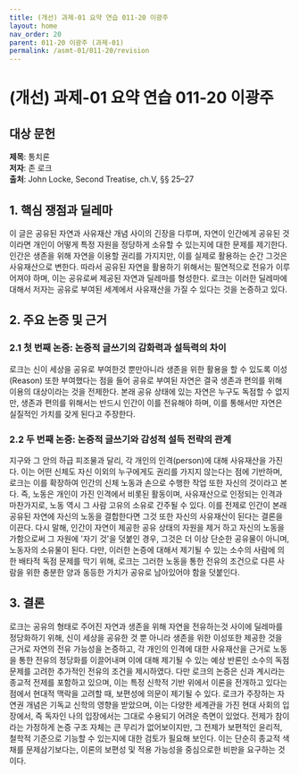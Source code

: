 ```yaml
---
title: (개선) 과제-01 요약 연습 011-20 이광주
layout: home
nav_order: 20
parent: 011-20 이광주 (과제-01)
permalink: /asmt-01/011-20/revision
---
```


# (개선) 과제-01 요약 연습 011-20 이광주


## 대상 문헌
**제목**: 통치론  
**저자**: 존 로크  
**출처**: John Locke, Second Treatise, ch.V, §§ 25–27   

## 1. 핵심 쟁점과 딜레마  
이 글은 공유된 자연과 사유재산 개념 사이의 긴장을 다루며, 자연이 인간에게 공유된 것이라면 개인이 어떻게 특정 자원을 정당하게 소유할 수 있는지에 대한 문제를 제기한다. 인간은 생존을 위해 자연을 이용할 권리를 가지지만, 이를 실제로 활용하는 순간 그것은 사유재산으로 변한다. 따라서 공유된 자연을 활용하기 위해서는 필연적으로 전유가 이루어져야 하며, 이는 공유로써 제공된 자연과 딜레마를 형성한다. 로크는 이러한 딜레마에 대해서 저자는 공유로 부여된 세계에서 사유재산을 가질 수 있다는 것을 논증하고 있다.  

## 2. 주요 논증 및 근거  

### 2.1 첫 번째 논증: 논증적 글쓰기의 감화력과 설득력의 차이  
로크는 신이 세상을 공유로 부여한것 뿐만아니라 생존을 위한 활용을 할 수 있도록 이성(Reason) 또한 부여했다는 점을 들어 공유로 부여된 자연은 결국 생존과 편의를 위해 이용의 대상이라는 것을 전제한다. 본래 공유 상태에 있는 자연은 누구도 독점할 수 없지만, 생존과 편의를 위해서는 반드시 인간이 이를 전유해야 하며, 이를 통해서만 자연은 실질적인 가치를 갖게 된다고 주장한다.  

### 2.2 두 번째 논증: 논증적 글쓰기와 감성적 설득 전략의 관계  
지구와 그 안의 하급 피조물과 달리, 각 개인의 인격(person)에 대해 사유재산을 가진다. 이는 어떤 신체도 자신 이외의  누구에게도 권리를 가지지 않는다는 점에 기반하며, 로크는 이를 확장하여 인간의 신체 노동과 손으로 수행한 작업 또한 자신의 것이라고 본다. 즉, 노동은 개인이 가진 인격에서 비롯된 활동이며, 사유재산으로 인정되는 인격과 마찬가지로, 노동 역시 그 사람 고유의 소유로 간주될 수 있다. 이를 전제로 인간이 본래 공유된 자연에 자신의 노동을 결합한다면 그것 또한 자신의 사유재산이 된다는 결론을 이끈다. 다시 말해, 인간이 자연이 제공한 공유 상태의 자원을 제거 하고 자신의 노동을 가함으로써 그 자원에 '자기 것'을 덧붙인 경우, 그것은 더 이상 단순한 공유물이 아니며, 노동자의 소유물이 된다. 다만, 이러한 논증에 대해서 제기될 수 있는 소수의 사람에 의한 배타적 독점 문제를 막기 위해, 로크는 그러한 노동을 통한 전유의 조건으로 다른 사람을 위한 충분한 양과 동등한 가치가 공유로 남아있어야 함을 덧붙인다. 
  

## 3. 결론  
로크는 공유의 형태로 주어진 자연과 생존을 위해 자연을 전유하는것 사이에 딜레마를 정당화하기 위해, 신이 세상을 공유한 것 뿐 아니라 생존을 위한 이성또한 제공한 것을 근거로 자연의 전유 가능성을 논증하고, 각 개인의 인격에 대한 사유재산을 근거로 노동을 통한 전유의 정당화를 이끌어내며 이에 대해 제기될 수 있는 예상 반론인 소수의 독점 문제를 고려한 추가적인 전유의 조건을 제시하였다. 다만 로크의 논증은 신과 계시라는 종교적 전제를 포함하고 있으며, 이는 특정 신학적 기반 위에서 이론을 전개하고 있다는 점에서 현대적 맥락을 고려할 때, 보편성에 의문이 제기될 수 있다. 로크가 주장하는 자연권 개념은 기독교 신학의 영향을 받았으며, 이는 다양한 세계관을 가진 현대 사회의 입장에서, 즉 독자인 나의 입장에서는 그대로 수용되기 어려운 측면이 있었다. 전제가 참이라는 가정하게 논증 구조 자체는 큰 무리가 없어보이지만, 그 전제가 보편적인 윤리적, 철학적 기준으로 기능할 수 있는지에 대한 검토가 필요해 보인다. 이는 단순히 종교적 색채를 문제삼기보다는, 이론의 보편성 및 적용 가능성을 중심으로한 비판을 요구하는 것이다.